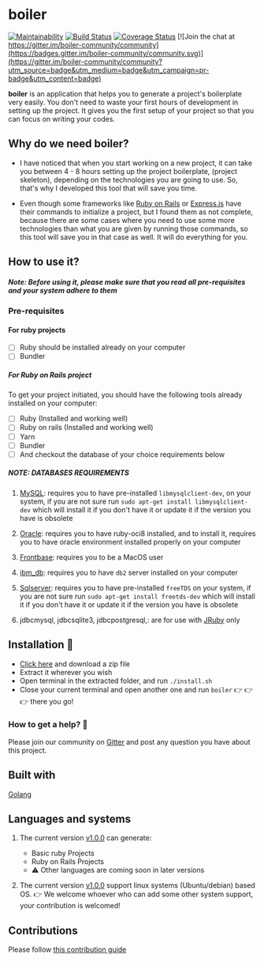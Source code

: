 # boiler
[![Maintainability](https://api.codeclimate.com/v1/badges/0ef5f6e9398a22c4b5ee/maintainability)](https://codeclimate.com/github/descholar-ceo/boiler/maintainability) [![Build Status](https://travis-ci.org/descholar-ceo/boiler.svg?branch=develop)](https://travis-ci.org/descholar-ceo/boiler)  [![Coverage Status](https://coveralls.io/repos/github/descholar-ceo/boiler/badge.svg?branch=develop)](https://coveralls.io/github/descholar-ceo/boiler?branch=develop) [![Join the chat at https://gitter.im/boiler-community/community](https://badges.gitter.im/boiler-community/community.svg)](https://gitter.im/boiler-community/community?utm_source=badge&utm_medium=badge&utm_campaign=pr-badge&utm_content=badge)

__boiler__ is an application that helps you to generate a project's boilerplate very easily. You don't need to waste your first hours of development in setting up the project. It gives you the first setup of your project so that you can focus on writing your codes.

## Why do we need boiler?
- I have noticed that when you start working on a new project, it can take you between 4 - 8 hours setting up the project boilerplate, (project skeleton), depending on the technologies you are going to use. So, that's why I developed this tool that will save you time.

- Even though some frameworks like [Ruby on Rails](https://rubyonrails.org/) or [Express.js](https://expressjs.com/) have their commands to initialize a project, but I found them as not complete, because there are some cases where you need to use some more technologies than what you are given by running those commands, so this tool will save you in that case as well. It will do everything for you.

## How to use it?

##### Note: Before using it, please make sure that you read all pre-requisites and your system adhere to them

### Pre-requisites
#### For ruby projects
- [ ] Ruby should be installed already on your computer
- [ ] Bundler

##### For Ruby on Rails project
To get your project initiated, you should have the following tools already installed on your computer:
- [ ] Ruby (Installed and working well)
- [ ] Ruby on rails (Installed and working well)
- [ ] Yarn
- [ ] Bundler
- [ ] And checkout the database of your choice requirements below

 ##### NOTE: DATABASES REQUIREMENTS
1. [MySQL](https://www.mysql.com/): requires you to have pre-installed `libmysqlclient-dev`, on your system, if you are not sure run `sudo apt-get install libmysqlclient-dev` which will install it if you don't have it or update it if the version you have is obsolete

1. [Oracle](https://www.oracle.com/database/technologies/): requires you to have ruby-oci8 installed, and to install it, requires you to have oracle environment installed properly on your computer

1. [Frontbase](http://www.frontbase.com/cgi-bin/WebObjects/FBWebSite): requires you to be a MacOS user

1. [ibm_db](https://www.ibm.com/support/knowledgecenter/hr/SSEPGG_9.7.0/com.ibm.db2.luw.qb.server.doc/doc/t0008875.html): requires you to have `db2` server installed on your computer

1. [Sqlserver](https://www.microsoft.com/en-us/sql-server/sql-server-downloads): requires you to have pre-installed `freeTDS` on your system, 
if you are not sure run `sudo apt-get install freetds-dev` which will install it if you don't have it or update it if the version you have is obsolete

1. jdbcmysql, jdbcsqlite3, jdbcpostgresql,: are for use with [JRuby](https://www.jruby.org/) only

## Installation :electric_plug:
- [Click here](https://github.com/descholar-ceo/boiler/releases/tag/v1.0.0) and download a zip file
- Extract it wherever you wish
- Open terminal in the extracted folder, and run `./install.sh`
- Close your current terminal and open another one and run `boiler` :point_right: :point_right: :point_right: there you go!

### How to get a help? :pray:
Please join our community on [Gitter](https://gitter.im/boiler-community/community) and post any question you have about this project.

## Built with
[Golang](https://golang.org/)

## Languages and systems
1. The current version [v1.0.0](https://github.com/descholar-ceo/boiler/releases/tag/v1.0.0) can generate:
   - Basic ruby Projects
   - Ruby on Rails Projects
   - :warning: Other languages are coming soon in later versions

1. The current version [v1.0.0](https://github.com/descholar-ceo/boiler/releases/tag/v1.0.0) support linux systems (Ubuntu/debian) based OS. :point_right: We welcome whoever who can add some other system support, your contribution is welcomed!

## Contributions
Please follow [this contribution guide](https://github.com/descholar-ceo/boiler/blob/make-a-new-release/CONTRIBUTING.md)

